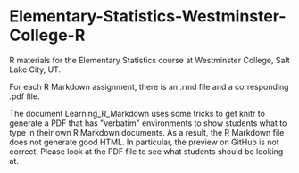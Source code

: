 # Elementary-Statistics-Westminster-College-R
R materials for the Elementary Statistics course at Westminster College, Salt Lake City, UT.

For each R Markdown assignment, there is an .rmd file and a corresponding .pdf file.

The document Learning_R_Markdown uses some tricks to get knitr to generate a PDF that has "verbatim" environments to show students what to type in their own R Markdown documents. As a result, the R Markdown file does not generate good HTML. In particular, the preview on GitHub is not correct. Please look at the PDF file to see what students should be looking at.
